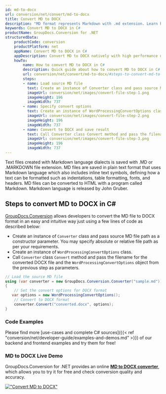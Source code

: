 ```yaml
---
id: md-to-docx
url: conversion/net/convert/md-to-docx
title: Convert MD to DOCX
description: "MD format represents Markdown with .md extension. Learn how to convert MD to DOCX file programmatically in C# language using GroupDocs.Conversion for .NET library."
keywords: Convert MD to DOCX in C#
productName: GroupDocs.Conversion for .NET
structuredData:
    productCode: conversion
    productPlatform: net
    appName: Convert MD to DOCX in C#
    appDescription: Convert MD to DOCX natively with high performance using C# language and server side GroupDocs.Conversion for .NET APIs, without the use of any software like Microsoft or Open Office.
    howTo:
        name: How to convert MD to DOCX in C# 
        description: Quick guide about how to convert MD to DOCX in C# with high performance and accuracy.
        url: conversion/net/convert/md-to-docx/#steps-to-convert-md-to-docx-in-c
        steps:
        - name: Load source MD file 
          text: Create an instance of Converter class and pass source MD file path as a constructor parameter. You may specify absolute or relative file path as per your requirements. 
          imageUrl: conversion/net/images/convert-file-step-1.png
          imageHeight: 196
          imageWidth: 737
        - name: Specify convert options 
          text: Create an instance of WordProcessingConvertOptions class.
          imageUrl: conversion/net/images/convert-file-step-2.png
          imageHeight: 196
          imageWidth: 737
        - name: Convert to DOCX and save result 
          text: Call Converter class Convert method and pass the filename for the converted HTML file and the WordProcessingConvertOptions object from the previous step as parameters.
          imageUrl: conversion/net/images/convert-file-step-3.png
          imageHeight: 196
          imageWidth: 737
---
```


Text files created with Markdown language dialects is saved with .MD or .MARKDOWN file extension. MD files are saved in plain text format that uses Markdown language which also includes inline text symbols, defining how a text can be formatted such as indentations, table formatting, fonts, and headers.  MD files can be converted to HTML with a program called Markdown. Markdown language is released by John Gruber.

## Steps to convert MD to DOCX in C#

[GroupDocs.Conversion](https://products.groupdocs.com/conversion/net) allows developers to convert the MD file to DOCX format in an easy and intuitive way just using a few lines of code as described below:

* Create an instance of `Converter` class and pass source MD file path as a constructor parameter. You may specify absolute or relative file path as per your requirements. 
* Create an instance of `WordProcessingConvertOptions` class.
* Call `Converter` class `Convert` method and pass the filename for the converted DOCX file and the `WordProcessingConvertOptions` object from the previous step as parameters.

```csharp
// Load the source MD file
using (var converter = new GroupDocs.Conversion.Converter("sample.md"))
{
    // Set the convert options for DOCX format
   var options = new WordProcessingConvertOptions();
    // Convert to DOCX format
    converter.Convert("converted.docx", options);
}
```

### Code Examples

Please find more [use-cases and complete C# sources]({{< ref "conversion/net/developer-guide/examples-and-demos.md" >}}) of our backend and frontend examples and try them for free!

### MD to DOCX Live Demo

GroupDocs.Conversion for .NET provides an online [**MD to DOCX converter**](https://products.groupdocs.app/conversion/md-to-docx), which allows you to try it for free and check conversion quality and accuracy.

[!["Convert MD to DOCX"](conversion/net/images/convert-to-docx/convert-md-to-docx.png)](https://products.groupdocs.app/conversion/md-to-docx)